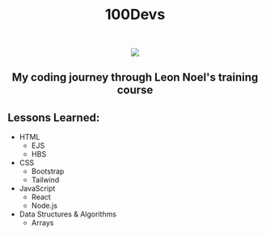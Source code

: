 <br/>
<h1 align="center">100Devs</h1>
<br/>
<p align="center">
<img src="https://images-ext-1.discordapp.net/external/hMkKSgJ2kaIMPC5A-g_W_UEu8NuswcN0l7Rm-puWDZM/https/user-assets.out.sh/user-assets/1638935/VhIW2t2ReqeDIuNX/lwl-540.png?width=442&height=442" width="">
</p>
<h2 align="center">My coding journey through Leon Noel's training course</h2>
<p align="center">
</p>

## Lessons Learned:
 - HTML
    - EJS
    - HBS
 - CSS
    - Bootstrap
    - Tailwind
 - JavaScript
    - React
    - Node.js
 - Data Structures & Algorithms
    - Arrays 

